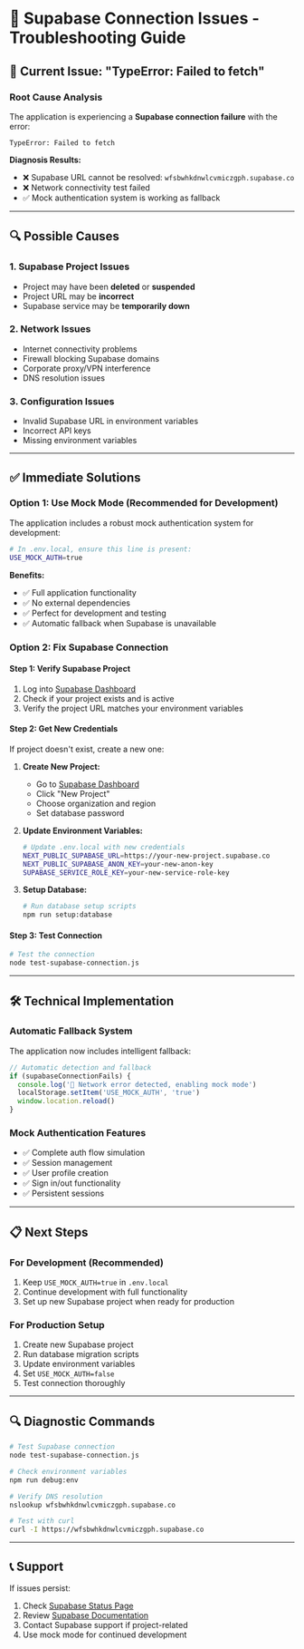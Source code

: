 # 🔧 Supabase Connection Issues - Troubleshooting Guide

## 🚨 **Current Issue: "TypeError: Failed to fetch"**

### **Root Cause Analysis**
The application is experiencing a **Supabase connection failure** with the error:
```
TypeError: Failed to fetch
```

**Diagnosis Results:**
- ❌ Supabase URL cannot be resolved: `wfsbwhkdnwlcvmiczgph.supabase.co`
- ❌ Network connectivity test failed
- ✅ Mock authentication system is working as fallback

---

## 🔍 **Possible Causes**

### 1. **Supabase Project Issues**
- Project may have been **deleted** or **suspended**
- Project URL may be **incorrect**
- Supabase service may be **temporarily down**

### 2. **Network Issues**
- Internet connectivity problems
- Firewall blocking Supabase domains
- Corporate proxy/VPN interference
- DNS resolution issues

### 3. **Configuration Issues**
- Invalid Supabase URL in environment variables
- Incorrect API keys
- Missing environment variables

---

## ✅ **Immediate Solutions**

### **Option 1: Use Mock Mode (Recommended for Development)**
The application includes a robust mock authentication system for development:

```bash
# In .env.local, ensure this line is present:
USE_MOCK_AUTH=true
```

**Benefits:**
- ✅ Full application functionality
- ✅ No external dependencies
- ✅ Perfect for development and testing
- ✅ Automatic fallback when Supabase is unavailable

### **Option 2: Fix Supabase Connection**

#### **Step 1: Verify Supabase Project**
1. Log into [Supabase Dashboard](https://supabase.com/dashboard)
2. Check if your project exists and is active
3. Verify the project URL matches your environment variables

#### **Step 2: Get New Credentials**
If project doesn't exist, create a new one:

1. **Create New Project:**
   - Go to [Supabase Dashboard](https://supabase.com/dashboard)
   - Click "New Project"
   - Choose organization and region
   - Set database password

2. **Update Environment Variables:**
   ```bash
   # Update .env.local with new credentials
   NEXT_PUBLIC_SUPABASE_URL=https://your-new-project.supabase.co
   NEXT_PUBLIC_SUPABASE_ANON_KEY=your-new-anon-key
   SUPABASE_SERVICE_ROLE_KEY=your-new-service-role-key
   ```

3. **Setup Database:**
   ```bash
   # Run database setup scripts
   npm run setup:database
   ```

#### **Step 3: Test Connection**
```bash
# Test the connection
node test-supabase-connection.js
```

---

## 🛠 **Technical Implementation**

### **Automatic Fallback System**
The application now includes intelligent fallback:

```typescript
// Automatic detection and fallback
if (supabaseConnectionFails) {
  console.log('🔧 Network error detected, enabling mock mode')
  localStorage.setItem('USE_MOCK_AUTH', 'true')
  window.location.reload()
}
```

### **Mock Authentication Features**
- ✅ Complete auth flow simulation
- ✅ Session management
- ✅ User profile creation
- ✅ Sign in/out functionality
- ✅ Persistent sessions

---

## 📋 **Next Steps**

### **For Development (Recommended)**
1. Keep `USE_MOCK_AUTH=true` in `.env.local`
2. Continue development with full functionality
3. Set up new Supabase project when ready for production

### **For Production Setup**
1. Create new Supabase project
2. Run database migration scripts
3. Update environment variables
4. Set `USE_MOCK_AUTH=false`
5. Test connection thoroughly

---

## 🔍 **Diagnostic Commands**

```bash
# Test Supabase connection
node test-supabase-connection.js

# Check environment variables
npm run debug:env

# Verify DNS resolution
nslookup wfsbwhkdnwlcvmiczgph.supabase.co

# Test with curl
curl -I https://wfsbwhkdnwlcvmiczgph.supabase.co
```

---

## 📞 **Support**

If issues persist:
1. Check [Supabase Status Page](https://status.supabase.com/)
2. Review [Supabase Documentation](https://supabase.com/docs)
3. Contact Supabase support if project-related
4. Use mock mode for continued development
